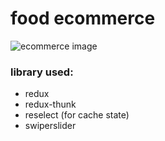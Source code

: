 # food ecommerce

![ecommerce image](https://i.ibb.co/2ccnDrJ/Screenshot-from-2021-04-21-17-04-59.png)

### library used:

- redux
- redux-thunk
- reselect (for cache state)
- swiperslider
